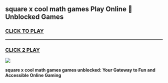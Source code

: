 
## square x cool math games Play Online 👋 Unblocked Games
<h3>
<a href="https://news.freeplayer.one?title=square_x_cool_math_games&ref=17CMG">CLICK TO PLAY</a></h3>
<hr>

<h3>
<a href="https://news.freeplayer.one?title=square_x_cool_math_games&ref=17CMG">CLICK 2 PLAY</a>
  
</h3>

<a href="https://news.freeplayer.one?title=square_x_cool_math_games&ref=17CMG/"><img src="https://clearcache.store/games.png"></a>


**square x cool math games games unblocked: Your Gateway to Fun and Accessible Online Gaming**
